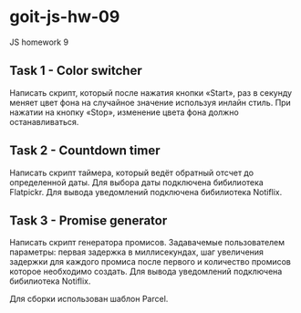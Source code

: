 # goit-js-hw-09

JS homework 9

## Task 1 - Color switcher

Напиcать скрипт, который после нажатия кнопки «Start», раз в секунду меняет цвет
фона <body> на случайное значение используя инлайн стиль. При нажатии на кнопку
«Stop», изменение цвета фона должно останавливаться.

## Task 2 - Countdown timer

Написать скрипт таймера, который ведёт обратный отсчет до определенной даты. Для
выбора даты подключена бибилиотека Flatpickr. Для вывода уведомлений подключена
бибилиотека Notiflix.

## Task 3 - Promise generator

Написать скрипт генератора промисов. Задавачемые пользователем параметры: первая
задержка в миллисекундах, шаг увеличения задержки для каждого промиса после
первого и количество промисов которое необходимо создать. Для вывода уведомлений
подключена бибилиотека Notiflix.

Для сборки использован шаблон Parcel.
